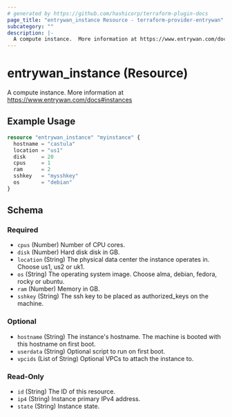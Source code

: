 ```yaml
---
# generated by https://github.com/hashicorp/terraform-plugin-docs
page_title: "entrywan_instance Resource - terraform-provider-entrywan"
subcategory: ""
description: |-
  A compute instance.  More information at https://www.entrywan.com/docs#instances
---
```


# entrywan_instance (Resource)

A compute instance.  More information at https://www.entrywan.com/docs#instances

## Example Usage

```terraform
resource "entrywan_instance" "myinstance" {
  hostname = "castula"
  location = "us1"
  disk     = 20
  cpus     = 1
  ram      = 2
  sshkey   = "mysshkey"
  os       = "debian"
}
```

<!-- schema generated by tfplugindocs -->
## Schema

### Required

- `cpus` (Number) Number of CPU cores.
- `disk` (Number) Hard disk disk in GB.
- `location` (String) The physical data center the instance operates in.  Choose us1, us2 or uk1.
- `os` (String) The operating system image.  Choose alma, debian, fedora, rocky or ubuntu.
- `ram` (Number) Memory in GB.
- `sshkey` (String) The ssh key to be placed as authorized_keys on the machine.

### Optional

- `hostname` (String) The instance's hostname.  The machine is booted with this hostname on first boot.
- `userdata` (String) Optional script to run on first boot.
- `vpcids` (List of String) Optional VPCs to attach the instance to.

### Read-Only

- `id` (String) The ID of this resource.
- `ip4` (String) Instance primary IPv4 address.
- `state` (String) Instance state.
